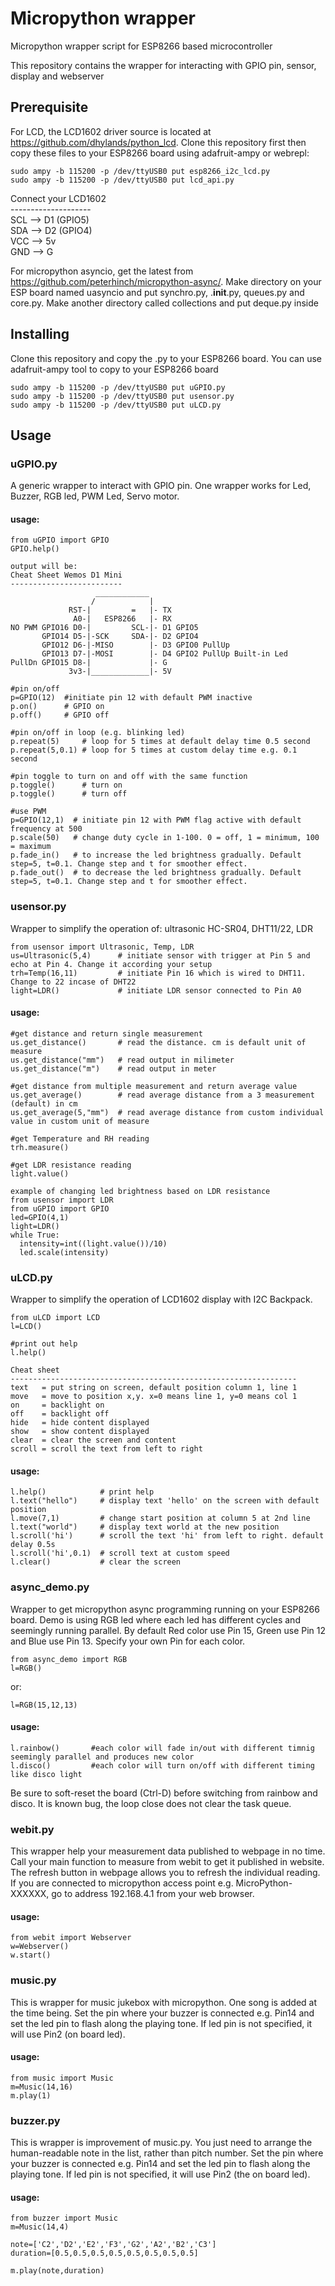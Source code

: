 # Micropython wrapper
Micropython wrapper script for ESP8266 based microcontroller

This repository contains the wrapper for interacting with GPIO pin, sensor, display and webserver

## Prerequisite
For LCD, the LCD1602 driver source is located at https://github.com/dhylands/python_lcd. Clone this repository first then copy these files to your ESP8266 board using adafruit-ampy or webrepl:
```
sudo ampy -b 115200 -p /dev/ttyUSB0 put esp8266_i2c_lcd.py
sudo ampy -b 115200 -p /dev/ttyUSB0 put lcd_api.py
```
Connect your LCD1602<br >
--------------------<br >
SCL --> D1 (GPIO5)<br >
SDA --> D2 (GPIO4)<br >
VCC --> 5v <br >
GND --> G<br >

For micropython asyncio, get the latest from https://github.com/peterhinch/micropython-async/. Make directory on your ESP board named uasyncio and put synchro.py, .__init__.py, queues.py and core.py. Make another directory called collections and put deque.py inside

## Installing
Clone this repository and copy the .py to your ESP8266 board. You can use adafruit-ampy tool to copy to your ESP8266 board

```
sudo ampy -b 115200 -p /dev/ttyUSB0 put uGPIO.py
sudo ampy -b 115200 -p /dev/ttyUSB0 put usensor.py
sudo ampy -b 115200 -p /dev/ttyUSB0 put uLCD.py
```

## Usage
### uGPIO.py
A generic wrapper to interact with GPIO pin. One wrapper works for Led, Buzzer, RGB led, PWM Led, Servo motor. <br >
#### usage:
```
from uGPIO import GPIO
GPIO.help()

output will be:
Cheat Sheet Wemos D1 Mini
-------------------------
                   ____________
                  /            |
             RST-|         =   |- TX
              A0-|   ESP8266   |- RX
NO PWM GPIO16 D0-|         SCL-|- D1 GPIO5
       GPIO14 D5-|-SCK     SDA-|- D2 GPIO4
       GPIO12 D6-|-MISO        |- D3 GPIO0 PullUp
       GPIO13 D7-|-MOSI        |- D4 GPIO2 PullUp Built-in Led
PullDn GPIO15 D8-|             |- G
             3v3-|_____________|- 5V

#pin on/off
p=GPIO(12)  #initiate pin 12 with default PWM inactive
p.on()      # GPIO on
p.off()     # GPIO off

#pin on/off in loop (e.g. blinking led)
p.repeat(5)     # loop for 5 times at default delay time 0.5 second
p.repeat(5,0.1) # loop for 5 times at custom delay time e.g. 0.1 second

#pin toggle to turn on and off with the same function
p.toggle()      # turn on
p.toggle()      # turn off

#use PWM
p=GPIO(12,1)  # initiate pin 12 with PWM flag active with default frequency at 500
p.scale(50)   # change duty cycle in 1-100. 0 = off, 1 = minimum, 100 = maximum
p.fade_in()   # to increase the led brightness gradually. Default step=5, t=0.1. Change step and t for smoother effect.
p.fade_out()  # to decrease the led brightness gradually. Default step=5, t=0.1. Change step and t for smoother effect.
```

### usensor.py
Wrapper to simplify the operation of: ultrasonic HC-SR04, DHT11/22, LDR
```
from usensor import Ultrasonic, Temp, LDR
us=Ultrasonic(5,4)      # initiate sensor with trigger at Pin 5 and echo at Pin 4. Change it according your setup
trh=Temp(16,11)         # initiate Pin 16 which is wired to DHT11. Change to 22 incase of DHT22
light=LDR()             # initiate LDR sensor connected to Pin A0
```
#### usage:
```
#get distance and return single measurement
us.get_distance()       # read the distance. cm is default unit of measure
us.get_distance("mm")   # read output in milimeter
us.get_distance("m")    # read output in meter

#get distance from multiple measurement and return average value
us.get_average()        # read average distance from a 3 measurement (default) in cm
us.get_average(5,"mm")  # read average distance from custom individual value in custom unit of measure

#get Temperature and RH reading
trh.measure()

#get LDR resistance reading
light.value()

example of changing led brightness based on LDR resistance
from usensor import LDR
from uGPIO import GPIO
led=GPIO(4,1)
light=LDR()
while True:
  intensity=int((light.value())/10)
  led.scale(intensity)

```
### uLCD.py
Wrapper to simplify the operation of LCD1602 display with I2C Backpack.
```
from uLCD import LCD
l=LCD()

#print out help
l.help()

Cheat sheet
----------------------------------------------------------------
text   = put string on screen, default position column 1, line 1
move   = move to position x,y. x=0 means line 1, y=0 means col 1
on     = backlight on
off    = backlight off
hide   = hide content displayed
show   = show content displayed
clear  = clear the screen and content
scroll = scroll the text from left to right
```
#### usage:
```
l.help()            # print help
l.text("hello")     # display text 'hello' on the screen with default position
l.move(7,1)         # change start position at column 5 at 2nd line
l.text("world")     # display text world at the new position
l.scroll('hi')      # scroll the text 'hi' from left to right. default delay 0.5s
l.scroll('hi',0.1)  # scroll text at custom speed
l.clear()           # clear the screen
```
### async_demo.py
Wrapper to get micropython async programming running on your ESP8266 board. Demo is using RGB led where each led has different cycles and seemingly running parallel. By default Red color use Pin 15, Green use Pin 12 and Blue use Pin 13. Specify your own Pin for each color.
```
from async_demo import RGB
l=RGB()
```
or:
```
l=RGB(15,12,13)
```
#### usage:
```
l.rainbow()       #each color will fade in/out with different timnig seemingly parallel and produces new color
l.disco()         #each color will turn on/off with different timing like disco light
```
Be sure to soft-reset the board (Ctrl-D) before switching from rainbow and disco. It is known bug, the loop close does not clear the task queue.

### webit.py
This wrapper help your measurement data published to webpage in no time. Call your main function to measure from webit to get it published in website. The refresh button in webpage allows you to refresh the individual reading. If you are connected to micropython access point e.g. MicroPython-XXXXXX, go to address 192.168.4.1 from your web browser.
#### usage:
```
from webit import Webserver
w=Webserver()
w.start()
```
### music.py
This is wrapper for music jukebox with micropython. One song is added at the time being. Set the pin where your buzzer is connected e.g. Pin14 and set the led pin to flash along the playing tone. If led pin is not specified, it will use Pin2 (on board led).
#### usage:
```
from music import Music
m=Music(14,16)
m.play(1)
```
### buzzer.py
This is wrapper is improvement of music.py. You just need to arrange the human-readable note in the list, rather than pitch number. Set the pin where your buzzer is connected e.g. Pin14 and set the led pin to flash along the playing tone. If led pin is not specified, it will use Pin2 (the on board led).
#### usage:
```
from buzzer import Music
m=Music(14,4)

note=['C2','D2','E2','F3','G2','A2','B2','C3']
duration=[0.5,0.5,0.5,0.5,0.5,0.5,0.5,0.5]

m.play(note,duration)
```
